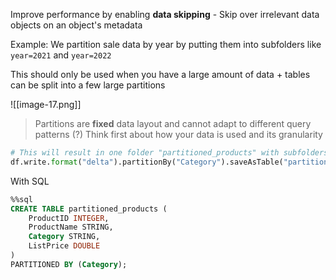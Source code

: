 Improve performance by enabling **data skipping** - Skip over irrelevant data objects on an object's metadata

Example: We partition sale data by year by putting them into subfolders like `year=2021` and `year=2022`

This should only be used when you have a large amount of data + tables can be split into a few large partitions

![[image-17.png]]

> Partitions are **fixed** data layout and cannot adapt to different query patterns (?) Think first about how your data is used and its granularity


```python
# This will result in one folder "partitioned_products" with subfolders like "Category=Bike Racks"
df.write.format("delta").partitionBy("Category").saveAsTable("partitioned_products", path="abfs_path/partitioned_products")
```

With SQL


```sql
%%sql
CREATE TABLE partitioned_products (
    ProductID INTEGER,
    ProductName STRING,
    Category STRING,
    ListPrice DOUBLE
)
PARTITIONED BY (Category);
```
